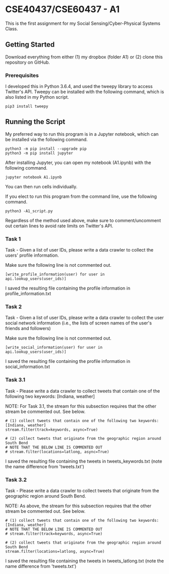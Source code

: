 # CSE40437/CSE60437 - A1

This is the first assignment for my Social Sensing/Cyber-Physical Systems Class.

## Getting Started

Download everything from either (1) my dropbox (folder A1) or (2) clone this repository on GitHub.

### Prerequisites

I developed this in Python 3.6.4, and used the tweepy library to access Twitter's API. 
Tweepy can be installed with the following command, which is also listed in my Python script.

```
pip3 install tweepy
```

## Running the Script

My preferred way to run this program is in a Jupyter notebook, which can be installed via the following command.

```
python3 -m pip install --upgrade pip
python3 -m pip install jupyter
```

After installing Jupyter, you can open my notebook (A1.ipynb) with the following command.

```
jupyter notebook A1.ipynb
```

You can then run cells individually.


If you elect to run this program from the command line, use the following command.

```
python3 -A1_script.py
```

Regardless of the method used above, make sure to comment/uncomment out certain lines to avoid rate limits on Twitter's API.

### Task 1

Task - Given a list of user IDs, please write a data crawler to collect the users' profile information.

Make sure the following line is not commented out.

```
[write_profile_information(user) for user in api.lookup_users(user_ids)]
```

I saved the resulting file containing the profile information in profile_information.txt

### Task 2

Task - Given a list of user IDs, please write a data crawler to collect the user social network information (i.e., the lists of screen names of the user's friends and followers)

Make sure the following line is not commented out.

```
[write_social_information(user) for user in api.lookup_users(user_ids)]
```

I saved the resulting file containing the profile information in social_information.txt

### Task 3.1

Task - Please write a data crawler to collect tweets that contain one of the following two keywords: [Indiana, weather]

NOTE: For Task 3.1, the stream for this subsection requires that the other stream be commented out.
See below. 

```
# (1) collect tweets that contain one of the following two keywords: [Indiana, weather] 
stream.filter(track=keywords, async=True)

# (2) collect tweets that originate from the geographic region around South Bend
# NOTE THAT THE BELOW LINE IS COMMENTED OUT
# stream.filter(locations=latlong, async=True)
```

I saved the resulting file containing the tweets in tweets_keywords.txt (note the name difference from 'tweets.txt')

### Task 3.2

Task - Please write a data crawler to collect tweets that originate from the geographic region around South Bend.

NOTE: As above, the stream for this subsection requires that the other stream be commented out.
See below.

```
# (1) collect tweets that contain one of the following two keywords: [Indiana, weather] 
# NOTE THAT THE BELOW LINE IS COMMENTED OUT
# stream.filter(track=keywords, async=True)

# (2) collect tweets that originate from the geographic region around South Bend
stream.filter(locations=latlong, async=True)
```

I saved the resulting file containing the tweets in tweets_latlong.txt (note the name difference from 'tweets.txt')


